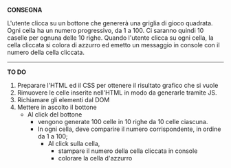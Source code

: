 **CONSEGNA**

L'utente clicca su un bottone che genererà una griglia di gioco quadrata.
Ogni cella ha un numero progressivo, da 1 a 100.
Ci saranno quindi 10 caselle per ognuna delle 10 righe.
Quando l'utente clicca su ogni cella, la cella cliccata si colora di azzurro ed emetto un messaggio in console con il numero della cella cliccata.

<hr>

**TO DO**

1. Preparare l'HTML ed il CSS per ottenere il risultato grafico che si vuole
2. Rimuovere le celle inserite nell'HTML in modo da generarle tramite JS.
3. Richiamare gli elementi dal DOM
4. Mettere in ascolto il bottone
   - Al click del bottone
     - vengono generate 100 celle in 10 righe da 10 celle ciascuna.
     - In ogni cella, deve comparire il numero corrispondente, in ordine da 1 a 100;
       - Al click sulla cella,
         - stampare il numero della cella cliccata in console
         - colorare la cella d'azzurro
